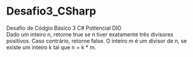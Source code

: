 # Desafio3_CSharp
 Desafio de Códgio Básico 3 C# Pottencial DIO<br>
 Dado um inteiro n, retorne true se n tiver exatamente três divisores positivos. Caso contrário, retorne false. O inteiro m é um divisor de n, se existe um inteiro k tal que n = k * m. 
